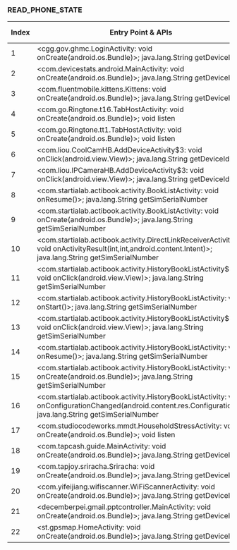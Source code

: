 ### READ_PHONE_STATE
| Index | Entry Point & APIs | Screen shot | Resource id | Label |
| ------------- | ------------- | ------------- |-------------|-------------|
| 1 | <cgg.gov.ghmc.LoginActivity: void onCreate(android.os.Bundle)>; java.lang.String getDeviceId | ![](D:\COSMOS\output\py\Play_win8\Libraries_Demo\cgg.gov.ghmc\cgg.gov.ghmc.LoginActivity.png) |  | T |
| 2 | <com.devicestats.android.MainActivity: void onCreate(android.os.Bundle)>; java.lang.String getDeviceId | ![](D:\COSMOS\output\py\Play_win8\Libraries_Demo\com.devicestats.android\com.devicestats.android.MainActivity.png) |  | T |
| 3 | <com.fluentmobile.kittens.Kittens: void onCreate(android.os.Bundle)>; java.lang.String getDeviceId | ![](D:\COSMOS\output\py\Play_win8\Libraries_Demo\com.fluentmobile.kittens\com.fluentmobile.kittens.Kittens.png) |  | F |
| 4 | <com.go.Ringtone.t16.TabHostActivity: void onCreate(android.os.Bundle)>; void listen | ![](D:\COSMOS\output\py\Play_win8\Libraries_Demo\com.go.Ringtone.t16\com.go.Ringtone.t16.TabHostActivity.png) |  | F |
| 5 | <com.go.Ringtone.tt1.TabHostActivity: void onCreate(android.os.Bundle)>; void listen | ![](D:\COSMOS\output\py\Play_win8\Libraries_Demo\com.go.Ringtone.tt1\com.go.Ringtone.tt1.TabHostActivity.png) |  | F |
| 6 | <com.liou.CoolCamHB.AddDeviceActivity$3: void onClick(android.view.View)>; java.lang.String getDeviceId | ![](D:\COSMOS\output\py\Play_win8\Libraries_Demo\com.liou.CoolCamHB\com.liou.CoolCamHB.AddDeviceActivity.png) |  | T |
| 7 | <com.liou.IPCameraHB.AddDeviceActivity$3: void onClick(android.view.View)>; java.lang.String getDeviceId | ![](D:\COSMOS\output\py\Play_win8\Libraries_Demo\com.liou.IPCameraHB\com.liou.IPCameraHB.AddDeviceActivity.png) |  | T |
| 8 | <com.startialab.actibook.activity.BookListActivity: void onResume()>; java.lang.String getSimSerialNumber | ![](D:\COSMOS\output\py\Play_win8\Libraries_Demo\com.startialab.actibook\com.startialab.actibook.activity.BookListActivity.png) |  | D |
| 9 | <com.startialab.actibook.activity.BookListActivity: void onCreate(android.os.Bundle)>; java.lang.String getSimSerialNumber | ![](D:\COSMOS\output\py\Play_win8\Libraries_Demo\com.startialab.actibook\com.startialab.actibook.activity.BookListActivity.png) |  | D |
| 10 | <com.startialab.actibook.activity.DirectLinkReceiverActivity: void onActivityResult(int,int,android.content.Intent)>; java.lang.String getSimSerialNumber | ![](D:\COSMOS\output\py\Play_win8\Libraries_Demo\com.startialab.actibook\com.startialab.actibook.activity.DirectLinkReceiverActivity.png) |  | |
| 11 | <com.startialab.actibook.activity.HistoryBookListActivity$16: void onClick(android.view.View)>; java.lang.String getSimSerialNumber | ![](D:\COSMOS\output\py\Play_win8\Libraries_Demo\com.startialab.actibook\com.startialab.actibook.activity.HistoryBookListActivity.png) | {'2131427464': <sensitive_component.SensitiveComponent.SensitiveView object at 0x0000021457EEB5F8>} | D |
| 12 | <com.startialab.actibook.activity.HistoryBookListActivity: void onStart()>; java.lang.String getSimSerialNumber | ![](D:\COSMOS\output\py\Play_win8\Libraries_Demo\com.startialab.actibook\com.startialab.actibook.activity.HistoryBookListActivity.png) |  | D |
| 13 | <com.startialab.actibook.activity.HistoryBookListActivity$17: void onClick(android.view.View)>; java.lang.String getSimSerialNumber | ![](D:\COSMOS\output\py\Play_win8\Libraries_Demo\com.startialab.actibook\com.startialab.actibook.activity.HistoryBookListActivity.png) | {'2131427467': <sensitive_component.SensitiveComponent.SensitiveView object at 0x0000021457F3DD68>} | D |
| 14 | <com.startialab.actibook.activity.HistoryBookListActivity: void onResume()>; java.lang.String getSimSerialNumber | ![](D:\COSMOS\output\py\Play_win8\Libraries_Demo\com.startialab.actibook\com.startialab.actibook.activity.HistoryBookListActivity.png) |  | D |
| 15 | <com.startialab.actibook.activity.HistoryBookListActivity: void onCreate(android.os.Bundle)>; java.lang.String getSimSerialNumber | ![](D:\COSMOS\output\py\Play_win8\Libraries_Demo\com.startialab.actibook\com.startialab.actibook.activity.HistoryBookListActivity.png) |  | D |
| 16 | <com.startialab.actibook.activity.HistoryBookListActivity: void onConfigurationChanged(android.content.res.Configuration)>; java.lang.String getSimSerialNumber | ![](D:\COSMOS\output\py\Play_win8\Libraries_Demo\com.startialab.actibook\com.startialab.actibook.activity.HistoryBookListActivity.png) |  | D |
| 17 | <com.studiocodeworks.mmdt.HouseholdStressActivity: void onCreate(android.os.Bundle)>; void listen | ![](D:\COSMOS\output\py\Play_win8\Libraries_Demo\com.studiocodeworks.mmdt\com.studiocodeworks.mmdt.HouseholdStressActivity.png) |  | F |
| 18 | <com.tapcash.guide.MainActivity: void onCreate(android.os.Bundle)>; java.lang.String getDeviceId | ![](D:\COSMOS\output\py\Play_win8\Libraries_Demo\com.tapcash.guide\com.tapcash.guide.MainActivity.png) |  | F|
| 19 | <com.tapjoy.sriracha.Sriracha: void onCreate(android.os.Bundle)>; java.lang.String getDeviceId | ![](D:\COSMOS\output\py\Play_win8\Libraries_Demo\com.tapjoy.sriracha\com.tapjoy.sriracha.Sriracha.png) |  | |
| 20 | <com.yifeijiang.wifiscanner.WiFiScannerActivity: void onCreate(android.os.Bundle)>; java.lang.String getDeviceId | ![](D:\COSMOS\output\py\Play_win8\Libraries_Demo\com.yifeijiang.wifiscanner\com.yifeijiang.wifiscanner.WiFiScannerActivity.png) |  | T |
| 21 | <decemberpei.gmail.pptcontroller.MainActivity: void onCreate(android.os.Bundle)>; java.lang.String getDeviceId | ![](D:\COSMOS\output\py\Play_win8\Libraries_Demo\decemberpei.gmail.pptcontroller\decemberpei.gmail.pptcontroller.MainActivity.png) |  | D |
| 22 | <st.gpsmap.HomeActivity: void onCreate(android.os.Bundle)>; java.lang.String getDeviceId | ![](D:\COSMOS\output\py\Play_win8\Libraries_Demo\st.gpsmap\st.gpsmap.HomeActivity.png) |  | D |
